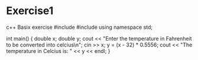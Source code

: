 # Exercise1
c++ Basix exercise 
#include <iostream>
#include <string>
using namespace std;

int main()
{
 double x;
    double y;
    cout << "Enter the temperature in Fahrenheit to be converted into celcius\n";
    cin >> x;
    y = (x - 32) * 0.5556;
    cout << "The temperature in Celcius is: " << y << endl;
}

